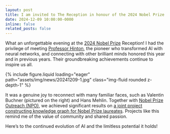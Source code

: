 ```yaml
---
layout: post
title: I am invited to The Reception in honour of the 2024 Nobel Prize laureates
date: 2024-12-09 10:00:00-0000
inline: false
related_posts: false
---
```


What an unforgettable evening at the <a href="https://www.nobelprize.org/all-nobel-prizes-2024/">2024 Nobel Prize</a> Reception! I had the privilege of meeting <a href="https://www.nobelprize.org/prizes/physics/2024/hinton/facts/">Professor Hinton</a>, the pioneer who transformed AI with neural networks, and connecting with other brilliant minds honored this year and in previous years. Their groundbreaking achievements continue to inspire us all. 

<div class="row mt-3">
    <div class="col-sm mt-3 mt-md-0">
        {% include figure.liquid loading="eager" path="assets/img/news/20241209-1.jpg" class="img-fluid rounded z-depth-1" %}
    </div>
</div>

It was a genuine joy to reconnect with many familiar faces, such as Valentin Buchner (pictured on the right) and Hans Mehlin. Together with <a href="https://www.nobelprize.org/the-nobel-prize-organisation/digital-outreach/">Nobel Prize Outreach (NPO)</a>, we achieved significant results on <a href="https://motherbrain.ai/enhancing-knowledge-graphs-with-llms-a-novel-approach-to-keyword-extraction-and-synonym-merging-3b76b3813a54">a joint project constructing knowledge graph for Nobel Prize laureates</a>. Projects like this remind me of the value of community and shared passion.

Here’s to the continued evolution of AI and the limitless potential it holds! 